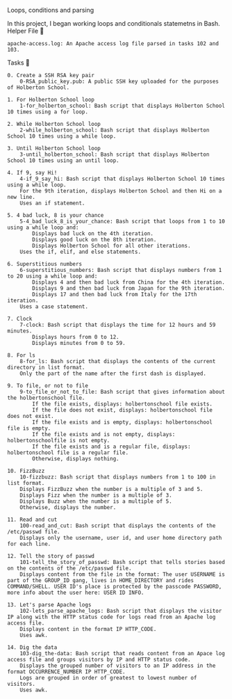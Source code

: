 Loops, conditions and parsing

In this project, I began working loops and conditionals statemetns in Bash.
Helper File 🙌

    apache-access.log: An Apache access log file parsed in tasks 102 and 103.

Tasks 📃

    0. Create a SSH RSA key pair
        0-RSA_public_key.pub: A public SSH key uploaded for the purposes of Holberton School.

    1. For Holberton School loop
        1-for_holberton_school: Bash script that displays Holberton School 10 times using a for loop.

    2. While Holberton School loop
        2-while_holberton_school: Bash script that displays Holberton School 10 times using a while loop.

    3. Until Holberton School loop
        3-until_holberton_school: Bash script that displays Holberton School 10 times using an until loop.

    4. If 9, say Hi!
        4-if_9_say_hi: Bash script that displays Holberton School 10 times using a while loop.
        For the 9th iteration, displays Holberton School and then Hi on a new line.
        Uses an if statement.

    5. 4 bad luck, 8 is your chance
        5-4_bad_luck_8_is_your_chance: Bash script that loops from 1 to 10 using a while loop and:
            Displays bad luck on the 4th iteration.
            Displays good luck on the 8th iteration.
            Displays Holberton School for all other iterations.
        Uses the if, elif, and else statements.

    6. Superstitious numbers
        6-superstitious_numbers: Bash script that displays numbers from 1 to 20 using a while loop and:
            Displays 4 and then bad luck from China for the 4th iteration.
            Displays 9 and then bad luck from Japan for the 9th iteration.
            Displays 17 and then bad luck from Italy for the 17th iteration.
        Uses a case statement.

    7. Clock
        7-clock: Bash script that displays the time for 12 hours and 59 minutes.
            Displays hours from 0 to 12.
            Displays minutes from 0 to 59.

    8. For ls
        8-for_ls: Bash script that displays the contents of the current directory in list format.
        Only the part of the name after the first dash is displayed.

    9. To file, or not to file
        9-to_file_or_not_to_file: Bash script that gives information about the holbertonschool file.
            If the file exists, displays: holbertonschool file exists.
            If the file does not exist, displays: holbertonschool file does not exist.
            If the file exists and is empty, displays: holbertonschool file is empty.
            If the file exists and is not empty, displays: holbertonschoolfile is not empty.
            If the file exists and is a regular file, displays: holbertonschool file is a regular file.
            Otherwise, displays nothing.

    10. FizzBuzz
        10-fizzbuzz: Bash script that displays numbers from 1 to 100 in list format.
        Displays FizzBuzz when the number is a multiple of 3 and 5.
        Displays Fizz when the number is a multiple of 3.
        Displays Buzz when the number is a multiple of 5.
        Otherwise, displays the number.

    11. Read and cut
        100-read_and_cut: Bash script that displays the contents of the /etc/passwd file.
        Displays only the username, user id, and user home directory path for each line.

    12. Tell the story of passwd
        101-tell_the_story_of_passwd: Bash script that tells stories based on the contents of the /etc/passwd file.
        Displays content from the file in the format: The user USERNAME is part of the GROUP_ID gang, lives in HOME_DIRECTORY and rides COMMAND/SHELL. USER ID's place is protected by the passcode PASSWORD, more info about the user here: USER ID INFO.

    13. Let's parse Apache logs
        102-lets_parse_apache_logs: Bash script that displays the visitor IP along with the HTTP status code for logs read from an Apache log access file.
        Displays content in the format IP HTTP_CODE.
        Uses awk.

    14. Dig the data
        103-dig_the-data: Bash script that reads content from an Apace log access file and groups visitors by IP and HTTP status code.
        Displays the grouped number of visitors to an IP address in the format OCCURRENCE_NUMBER IP HTTP_CODE.
        Logs are grouped in order of greatest to lowest number of visitors.
        Uses awk.


